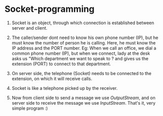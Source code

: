 # Socket-programming

1. Socket is an object, through which connection is established between server and client.    

2. The caller/sender dont need to know his own phone number (IP), but he must know the number of person he is calling.
   Here, he must know the IP address and the PORT number. 
   Eg: When we call an office, we dial a common phone number (IP), but when we connect, lady at the desk asks us 
   "Which department we want to speak to ? and gives us the extension (PORT) to connect to that department.

3. On server side, the telephone (Socket) needs to be connected to the extension, on which it will receive calls.

4. Socket is like a telephone picked up by the receiver.

5. Now from client side to send a message we use *OutputStream*, and on server side to receive the message we use *InputStream*.
   That's it, very simple program :)

